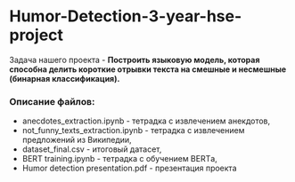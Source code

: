 # Humor-Detection-3-year-hse-project

Задача нашего проекта - **Построить языковую модель, которая способна делить короткие отрывки текста на смешные и несмешные (бинарная классификация).**

### Описание файлов:
- anecdotes_extraction.ipynb - тетрадка с извлечением анекдотов,
- not_funny_texts_extraction.ipynb - тетрадка с извлечением предложений из Википедии,
- dataset_final.csv - итоговый датасет,
- BERT training.ipynb - тетрадка с обучением BERTа,
- Humor detection presentation.pdf - презентация проекта
